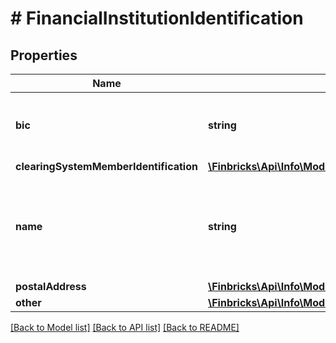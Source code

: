 # # FinancialInstitutionIdentification

## Properties

Name | Type | Description | Notes
------------ | ------------- | ------------- | -------------
**bic** | **string** | BIC / SWIFT code of the payer bank. ISO 9362 | [optional]
**clearingSystemMemberIdentification** | [**\Finbricks\Api\Info\Model\ClearingSystemMemberIdentification**](ClearingSystemMemberIdentification.md) |  | [optional]
**name** | **string** | Payer bank code as stated in the code list of world banks (SWIFT Directory). | [optional]
**postalAddress** | [**\Finbricks\Api\Info\Model\PostalAddress**](PostalAddress.md) |  | [optional]
**other** | [**\Finbricks\Api\Info\Model\FinancialInstitutionIdentificationOther**](FinancialInstitutionIdentificationOther.md) |  | [optional]

[[Back to Model list]](../../README.md#models) [[Back to API list]](../../README.md#endpoints) [[Back to README]](../../README.md)

